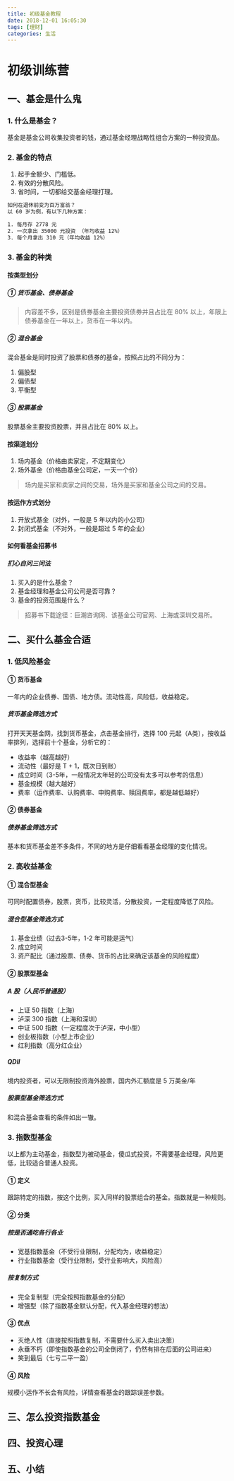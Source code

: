 ```yaml
---
title: 初级基金教程
date: 2018-12-01 16:05:30
tags: [理财]
categories: 生活
---
```


# 初级训练营

## 一、基金是什么鬼

### 1. 什么是基金？

基金是基金公司收集投资者的钱，通过基金经理战略性组合方案的一种投资品。

### 2. 基金的特点

1. 起手金额少、门槛低。
2. 有效的分散风险。
3. 省时间，一切都给交基金经理打理。

```txt
如何在退休前变为百万富翁？
以 60 岁为例，有以下几种方案：

1. 每月存 2778 元
2. 一次拿出 35000 元投资 （年均收益 12%）
3. 每个月拿出 310 元（年均收益 12%）
```

### 3. 基金的种类

#### 按类型划分

##### ① 货币基金、债券基金

> 内容差不多，区别是债券基金主要投资债券并且占比在 80% 以上，年限上债券基金在一年以上，货币在一年以内。

##### ② 混合基金

混合基金是同时投资了股票和债券的基金，按照占比的不同分为：

1. 偏股型
2. 偏债型
3. 平衡型

##### ③ 股票基金

股票基金主要投资股票，并且占比在 80% 以上。

#### 按渠道划分

1. 场内基金（价格由卖家定，不定期变化）
2. 场外基金（价格由基金公司定，一天一个价）
> 场内是买家和卖家之间的交易，场外是买家和基金公司之间的交易。

#### 按运作方式划分

1. 开放式基金（对外，一般是 5 年以内的小公司）
2. 封闭式基金（不对外，一般是超过 5 年的企业）

#### 如何看基金招募书

##### 扪心自问三问法

1. 买入的是什么基金？
2. 基金经理和基金公司公司是否可靠？
3. 基金的投资范围是什么？

> 招募书下载途径：巨潮咨询网、该基金公司官网、上海或深圳交易所。

## 二、买什么基金合适

### 1. 低风险基金

#### ① 货币基金

一年内的企业债券、国债、地方债。流动性高，风险低，收益稳定。

##### 货币基金筛选方式

打开天天基金网，找到货币基金，点击基金排行，选择 100 元起（A类），按收益率排列，选择前十个基金，分析它的：

* 收益率（越高越好）
* 流动性（最好是 T + 1，既次日到账）
* 成立时间（3-5年，一般情况太年轻的公司没有太多可以参考的信息）
* 基金规模（越大越好）
* 费率（运作费率、认购费率、申购费率、赎回费率，都是越低越好）

#### ② 债券基金

##### 债券基金筛选方式

基本和货币基金差不多条件，不同的地方是仔细看看基金经理的变化情况。

### 2. 高收益基金

#### ① 混合型基金

可同时配置债券，股票，货币，比较灵活，分散投资，一定程度降低了风险。

##### 混合型基金筛选方式

1. 基金业绩（过去3-5年，1-2 年可能是运气）
2. 成立时间
3. 资产配比（通过股票、债券、货币的占比来确定该基金的风险程度）

#### ② 股票型基金

##### A 股（人民币普通股）

* 上证 50 指数（上海）
* 泸深 300 指数（上海和深圳）
* 中证 500 指数（一定程度次于泸深，中小型）
* 创业板指数（小型上市企业）
* 红利指数（高分红企业）

##### QDII

境内投资者，可以无限制投资海外股票，国内外汇额度是 5 万美金/年

##### 股票型基金筛选方式

和混合基金查看的条件如出一辙。

### 3. 指数型基金

以上都为主动基金，指数型为被动基金，傻瓜式投资，不需要基金经理，风险更低，比较适合普通人投资。

#### ① 定义

跟踪特定的指数，按这个比例，买入同样的股票组合的基金。指数就是一种规则。

#### ② 分类

##### 按是否通吃各行各业

* 宽基指数基金（不受行业限制，分配均为，收益稳定）
* 行业指数基金（受行业限制，受行业影响大，风险高）

##### 按复制方式

* 完全复制型（完全按照指数基金的分配）
* 增强型（除了指数基金默认分配，代入基金经理的想法）

#### ③ 优点

* 灭绝人性（直接按照指数复制，不需要什么买入卖出决策）
* 永垂不朽（即使指数基金的公司全倒闭了，仍然有排在后面的公司进来）
* 笑到最后（七亏二平一盈）

#### ④ 风险

规模小运作不长会有风险，详情查看基金的跟踪误差参数。

## 三、怎么投资指数基金

## 四、投资心理

## 五、小结
